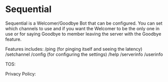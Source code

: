 # Sequential

Sequential is a Welcomer/Goodbye Bot that can be configured. You can set which channels to use and if you want the Welcomer to be the only one in use or for saying Goodbye to member leaving the server with the Goodbye feature.

Features includes:
/ping (for pinging itself and seeing the latency)
/setchannel
/config (for configuring the settings)
/help
/serverinfo
/userinfo

TOS:


Privacy Policy:
